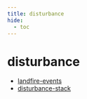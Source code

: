 ```yaml
---
title: disturbance
hide:
  - toc
---
```


# disturbance

- [landfire-events](/library/data/landfire-events/)  
  <small></small>
- [disturbance-stack](/library/data/disturbance-stack/)  
  <small></small>